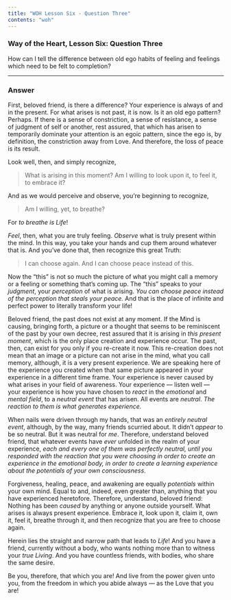 ```yaml
---
title: "WOH Lesson Six - Question Three"
contents: "woh"
---
```


### Way of the Heart, Lesson Six: Question Three

How can I tell the difference between old ego habits of
feeling and feelings which need to be felt to completion?

---

### Answer

First, beloved friend, is there a difference? Your experience is
always of and in the present. For what arises is not past, it is now. Is
it an old ego pattern? Perhaps. If there is a sense of constriction, a
sense of resistance, a sense of judgment of self or another, rest
assured, that which has arisen to temporarily dominate your attention is
an egoic pattern, since the ego is, by definition, the constriction away
from Love. And therefore, the loss of peace is its result.

Look well, then, and simply recognize,

> What is arising in this moment? Am I willing to look upon it, to feel
> it, to embrace it?

And as we would perceive and observe, you’re beginning to recognize,

> Am I willing, yet, to breathe?

For *to breathe is Life*!

*Feel*, then, what you are truly feeling. *Observe* what is truly present
within the mind. In this way, you take your hands and cup them around
whatever that is. And you’ve done that, then recognize this great Truth:

> I can choose again. And I can choose peace instead of this.

Now the “this” is not so much the picture of what you might call a
memory or a feeling or something that’s coming up. The “this” speaks to
your *judgment*, your *perception* of what is arising. *You can choose peace
instead of the perception that steals your peace.* And that is the place
of infinite and perfect power to literally transform your life!

Beloved friend, the past does not exist at any moment. If the Mind is
causing, bringing forth, a picture or a thought that seems to be
reminiscent of the past by your own decree, rest assured that it is
arising in *this present moment*, which is the only place creation and
experience occur. The past, then, can exist for you only if you
re-create it now. This re-creation does not mean that an image or a
picture can not arise in the mind, what you call memory, although, it is
a very present experience. We are speaking here of the experience you
created when that same picture appeared in your experience in a
different time frame. Your experience is never caused by what arises in
your field of awareness. Your experience — listen well — your experience
is how you have chosen to *react* in the *emotional* and *mental field*, to a
*neutral event* that has arisen. All events are *neutral*. *The reaction to
them is what generates experience.*

When nails were driven through my hands, that was an *entirely neutral
event*, although, by the way, many friends scurried about. It didn’t
*appear* to be so neutral. But it was neutral for *me*. Therefore,
understand beloved friend, that whatever events have *ever* unfolded in
the realm of your experience, *each and every one of them was perfectly
neutral, until you responded with the reaction that you were choosing in
order to create an experience in the emotional body, in order to create
a learning experience about the potentials of your own consciousness*.

Forgiveness, healing, peace, and awakening are equally *potentials* within
your own mind. Equal to and, indeed, even greater than, anything that
you have experienced heretofore. Therefore, understand, beloved friend:
Nothing has been *caused* by anything or anyone outside yourself. What
arises is always present experience. Embrace it, look upon it, claim it,
own it, feel it, breathe through it, and then recognize that you are
free to choose again.

Herein lies the straight and narrow path that leads to *Life*! And you
have a friend, currently without a body, who wants nothing more than to
witness your *true Living*. And you have countless friends, with bodies,
who share the same desire.

Be you, therefore, that which you are! And live from the power given
unto you, from the freedom in which you abide always — as the Love that
you are!

